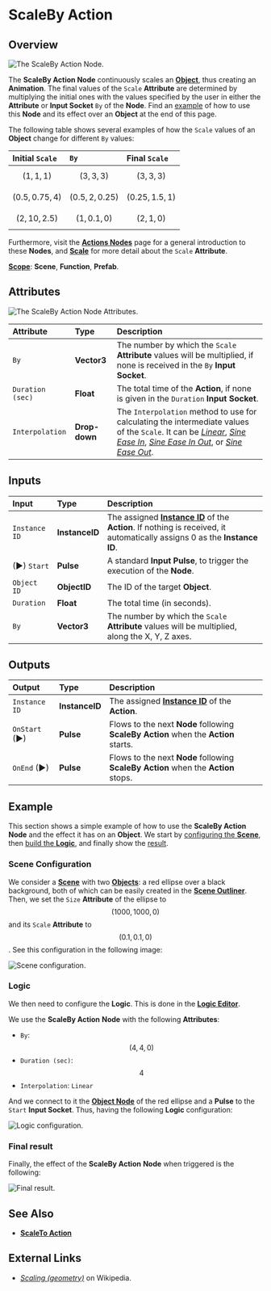 # ScaleBy Action

## Overview

![The ScaleBy Action Node.](../../.gitbook/assets/scalebyactionnode20241.png)

The **ScaleBy Action Node** continuously scales an [**Object**](../../objects-and-types/scene-objects/README.md), thus creating an **Animation**. The final values of the `Scale` **Attribute** are determined by multiplying the initial ones with the values specified by the user in either the **Attribute** or **Input Socket** `By` of the **Node**. Find an [example](#example) of how to use this **Node** and its effect over an **Object** at the end of this page.

The following table shows several examples of how the `Scale` values of an **Object** change for different `By` values:

| Initial `Scale` | `By` | Final `Scale` |
| :--- | :--- | :--- |
| $$(1,1,1)$$ | $$(3,3,3)$$ | $$(3,3,3)$$|
| $$(0.5, 0.75, 4)$$ | $$(0.5, 2, 0.25)$$ | $$(0.25, 1.5, 1)$$ |
| $$(2, 10, 2.5)$$ | $$(1, 0.1, 0)$$ | $$(2, 1, 0)$$|


Furthermore, visit the [**Actions Nodes**](README.md) page for a general introduction to these **Nodes**, and [**Scale**](../../objects-and-types/attributes/common-attributes/transformation/README.md#scale) for more detail about the `Scale` **Attribute**.

[**Scope**](../overview.md#scopes): **Scene**, **Function**, **Prefab**.

## Attributes

![The ScaleBy Action Node Attributes.](../../.gitbook/assets/scalebyactionatts20241.png)

| Attribute | Type | Description |
| :--- | :--- | :--- |
| `By` | **Vector3** | The number by which the `Scale` **Attribute** values will be multiplied, if none is received in the `By` **Input Socket**. |
| `Duration (sec)` | **Float** | The total time of the **Action**, if none is given in the `Duration` **Input Socket**. |
| `Interpolation` | **Drop-down** | The `Interpolation` method to use for calculating the intermediate values of the `Scale`. It can be [*Linear*](https://en.wikipedia.org/wiki/Linear_interpolation), [*Sine Ease In*](https://easings.net/#easeInSine), [*Sine Ease In Out*](https://easings.net/#easeInOutSine), or [*Sine Ease Out*](https://easings.net/#easeOutSine). |

## Inputs

| Input | Type | Description |
| :--- | :--- | :--- |
| `Instance ID` | **InstanceID** |  The assigned [**Instance ID**](README.md#instance-id) of the **Action**. If nothing is received, it automatically assigns 0 as the **Instance ID**. |
| \(►\) `Start` | **Pulse** | A standard **Input Pulse**, to trigger the execution of the **Node**. |
| `Object ID` | **ObjectID** | The ID of the target **Object**. |
| `Duration` | **Float** | The total time \(in seconds\). |
| `By` | **Vector3** | The number by which the `Scale` **Attribute** values will be multiplied, along the X, Y, Z axes. |

## Outputs

| Output | Type | Description |
| :--- | :--- | :--- |
| `Instance ID` | **InstanceID** | The assigned [**Instance ID**](README.md#instance-id) of the **Action**.  |
| `OnStart` \(►\) | **Pulse** | Flows to the next **Node** following **ScaleBy Action** when the **Action** starts. |
| `OnEnd` \(►\) | **Pulse** | Flows to the next **Node** following **ScaleBy Action** when the **Action** stops. |

## Example

This section shows a simple example of how to use the **ScaleBy Action** **Node** and the effect it has on an **Object**. We start by [configuring the **Scene**](#scene-configuration), then [build the **Logic**](#logic), and finally show the [result](#final-result).

### Scene Configuration

We consider a [**Scene**](../../objects-and-types/project-objects/scene.md) with two [**Objects**](../../objects-and-types/scene-objects/README.md): a red ellipse over a black background, both of which can be easily created in the [**Scene Outliner**](../../modules/scene-outliner.md). Then, we set the `Size` **Attribute** of the ellipse to $$(1000, 1000, 0)$$ and its `Scale` **Attribute** to $$(0.1, 0.1, 0)$$. See this configuration in the following image:

![Scene configuration.](../../.gitbook/assets/examplesactions/ExampleScaleTo_1.png)

### Logic

We then need to configure the **Logic**. This is done in the [**Logic Editor**](../../modules/logic-editor/README.md).

We use the **ScaleBy Action** **Node** with the following **Attributes**: 

* `By`: $$(4, 4, 0)$$ 
* `Duration (sec)`: $$4$$ 
* `Interpolation`: `Linear`

And we connect to it the [**Object Node**](../../objects-and-types/scene-objects/README.md#objects-in-the-logic) of the red ellipse and a **Pulse** to the `Start` **Input Socket**. Thus, having the following **Logic** configuration:

![Logic configuration.](../../.gitbook/assets/examplesactions/ExampleScaleBy_2.png)

### Final result

Finally, the effect of the **ScaleBy Action** **Node** when triggered is the following:

![Final result.](../../.gitbook/assets/examplesactions/ExampleScaleBy_3acr.gif)

## See Also

* [**ScaleTo Action**](scaletoaction.md)

## External Links

* [_Scaling \(geometry\)_](https://en.wikipedia.org/wiki/Scaling_%28geometry%29) on Wikipedia.

